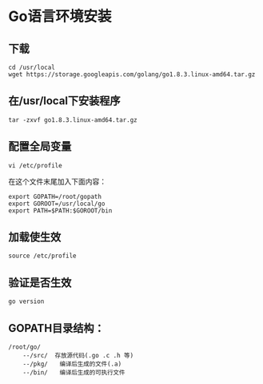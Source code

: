 # Go语言环境安装
## 下载
	cd /usr/local
	wget https://storage.googleapis.com/golang/go1.8.3.linux-amd64.tar.gz
## 在/usr/local下安装程序
	tar -zxvf go1.8.3.linux-amd64.tar.gz
## 配置全局变量
	vi /etc/profile
在这个文件末尾加入下面内容：

	export GOPATH=/root/gopath
	export GOROOT=/usr/local/go
	export PATH=$PATH:$GOROOT/bin
## 加载使生效
	source /etc/profile
## 验证是否生效
	go version
## GOPATH目录结构：
	/root/go/
	    --/src/  存放源代码(.go .c .h 等)
	    --/pkg/　　编译后生成的文件(.a)
	    --/bin/　　编译后生成的可执行文件